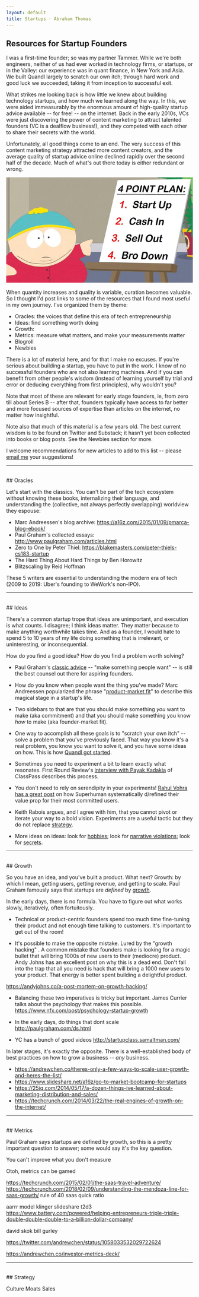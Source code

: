 ```yaml
---
layout: default
title: Startups · Abraham Thomas
---
```


## Resources for Startup Founders

I was a first-time founder; so was my partner Tammer.  While we're both engineers, neither of us had ever worked in technology firms, or startups, or in the Valley: our experience was in quant finance, in New York and Asia.  We built Quandl largely to scratch our own itch; through hard work and good luck we succeeded, taking it from inception to successful exit. 

What strikes me looking back is how little we knew about building technology startups, and how much we learned along the way.  In this, we were aided immeasurably by the enormous amount of high-quality startup advice available -- for free! -- on the internet.  Back in the early 2010s, VCs were just discovering the power of content marketing to attract talented founders (VC is a dealflow business!), and they competed with each other to share their secrets with the world.  

Unfortunately, all good things come to an end.  The very success of this content marketing strategy attracted more content creators, and the average quality of startup advice online declined rapidly over the second half of the decade.  Much of what's out there today is either redundant or wrong. 

<img src="/assets/img/south-park-bro-down.jpeg" alt="Startups" class="image">

When quantity increases and quality is variable, curation becomes valuable.  So I thought I'd post links to some of the resources that I found most useful in my own journey.  I've organized them by theme:

- Oracles: the voices that define this era of tech entrepreneurship
- Ideas: find something worth doing
- Growth: 
- Metrics: measure what matters, and make your measurements matter
- Blogroll
- Newbies

There is a lot of material here, and for that I make no excuses.  If you're serious about building a startup, you have to put in the work.  I know of no successful founders who are not also learning machines.  And if you can benefit from other people's wisdom (instead of learning yourself by trial and error or deducing everything from first principles), why wouldn't you? 

Note that most of these are relevant for early stage founders, ie, from zero till about Series B -- after that, founders typically have access to far better and more focused sources of expertise than articles on the internet, no matter how insightful.  

Note also that much of this material is a few years old.  The best current wisdom is to be found on Twitter and Substack; it hasn't yet been collected into books or blog posts.  See the Newbies section for more.


I welcome recommendations for new articles to add to this list -- please [email me] your suggestions!  

[email me]: mailto:athos1@gmail.com 

-----

<br/>  
## Oracles

Let's start with the classics.  You can't be part of the tech ecosystem without knowing these books, internalizing their language, and understanding the (collective, not always perfectly overlapping) worldview they espouse:

- Marc Andreessen's blog archive:  https://a16z.com/2015/01/09/pmarca-blog-ebook/
- Paul Graham's collected essays:  http://www.paulgraham.com/articles.html 
- Zero to One by Peter Thiel:  https://blakemasters.com/peter-thiels-cs183-startup 
- The Hard Thing About Hard Things by Ben Horowitz
- Blitzscaling by Reid Hoffman

These 5 writers are essential to understanding the modern era of tech (2009 to 2019: Uber's founding to WeWork's non-IPO). 



-----

<br/>  
## Ideas 

There's a common startup trope that ideas are unimportant, and execution is what counts.  I disagree; I think ideas matter.  They matter because to make anything worthwhile takes time.  And as a founder, I would hate to spend 5 to 10 years of my life doing something that is irrelevant, or uninteresting, or inconsequential.

How do you find a good idea?  How do you find a problem worth solving?  

- Paul Graham's [classic advice](http://www.paulgraham.com/start.html) -- "make something people want" -- is still the best counsel out there for aspiring founders.   

- How do you know when people want the thing you've made?  Marc Andreessen popularized the phrase "[product-market fit](https://pmarchive.com/guide_to_startups_part4.html)" to describe this magical stage in a startup's life. 

- Two sidebars to that are that you should make something *you* want to make (aka commitment) and that you should make something you know *how* to make (aka founder-market fit).

- One way to accomplish all these goals is to "scratch your own itch" -- solve a problem that you've previously faced.  That way you know it's a real problem, you know you want to solve it, and you have some ideas on how.  This is how [Quandl got started](/about#technology).

- Sometimes you need to experiment a bit to learn exactly what resonates.  First Round Review's [interview with Payak Kadakia](https://firstround.com/review/classpass-founder-on-how-marketplace-startups-can-achieve-product-market-fit/) of ClassPass describes this process.

- You don't need to rely on serendipity in your experiments!  [Rahul Vohra has a great post](https://firstround.com/review/how-superhuman-built-an-engine-to-find-product-market-fit/) on how Superhuman systematically d/refined their value prop for their most committed users. 

- Keith Rabois argues, and I agree with him, that you cannot pivot or iterate your way to a bold vision.  Experiments are a useful tactic but they do not replace [strategy](https://twitter.com/rabois/status/870673635375104000).  

- More ideas on ideas: look for [hobbies](https://cdixon.org/2013/03/02/what-the-smartest-people-do-on-the-weekend-is-what-everyone-else-will-do-during-the-week-in-ten-years); look for [narrative violations](http://www.bedrockcap.com/letter); look for [secrets](https://blakemasters.com/post/22866240816/peter-thiels-cs183-startup-class-11-notes).

-----

<br/>  
## Growth

So you have an idea, and you've built a product.  What next?  Growth: by which I mean, getting users, getting revenue, and getting to scale.  Paul Graham famously says that startups are *defined* by [growth](http://www.paulgraham.com/growth.html).

In the early days, there is no formula.  You have to figure out what works slowly, iteratively, often fortuitously.  

- Technical or product-centric founders spend too much time fine-tuning their product and not enough time talking to customers.  It's important to get out of the room! 

- It's possible to make the opposite mistake.  Lured by the "growth hacking" .  A common mistake that founders make is looking for a magic bullet that will bring 1000s of new users to their (mediocre) product.  Andy Johns has an excellent post on why this is a dead end. Don't fall into the trap that all you need is hack that will bring a 1000 new users to your product.  That energy is better spent building a delightful product. 

https://andyjohns.co/a-post-mortem-on-growth-hacking/ 


- Balancing these two imperatives is tricky but important.  James Currier talks about the psychology that makes this possible.
https://www.nfx.com/post/psychology-startup-growth

- In the early days, do things that dont scale  http://paulgraham.com/ds.html 

- YC has a bunch of good videos   http://startupclass.samaltman.com/ 

In later stages, it's exactly the opposite.  There is a well-established body of best practices on how to grow a business -- *any* business.  

- https://andrewchen.co/theres-only-a-few-ways-to-scale-user-growth-and-heres-the-list/ 
- https://www.slideshare.net/a16z/go-to-market-bootcamp-for-startups
- https://25iq.com/2014/05/17/a-dozen-things-ive-learned-about-marketing-distribution-and-sales/
- https://techcrunch.com/2014/03/22/the-real-engines-of-growth-on-the-internet/









-----

<br/>  
## Metrics



Paul Graham says startups are defined by growth, so this is a pretty important question to answer; some would say it's the key question.

You can't improve what you don't measure

Otoh, metrics can be gamed


https://techcrunch.com/2015/02/01/the-saas-travel-adventure/
https://techcrunch.com/2018/02/09/understanding-the-mendoza-line-for-saas-growth/ 
rule of 40
saas quick ratio

aarrr model
klinger slideshare
t2d3  https://www.battery.com/powered/helping-entrepreneurs-triple-triple-double-double-double-to-a-billion-dollar-company/ 


david skok
bill gurley

https://twitter.com/andrewchen/status/1058033532029722624

https://andrewchen.co/investor-metrics-deck/ 




-----

<br/>  
## Strategy


Culture
Moats
Sales













